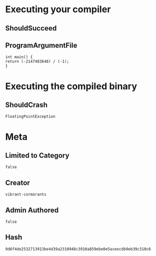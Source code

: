 # Executing your compiler

## ShouldSucceed

## ProgramArgumentFile

```
int main() {
return (-2147483648) / (-1);
}
```

# Executing the compiled binary

## ShouldCrash

```
FloatingPointException
```

# Meta

## Limited to Category

```
false
```

## Creator

```
vibrant-cormorants
```

## Admin Authored

```
false
```

## Hash

```
9d6f4de2532713913be4d39a2310948c3910a859ebe0e5aceecdb9eb39c310c6
```
